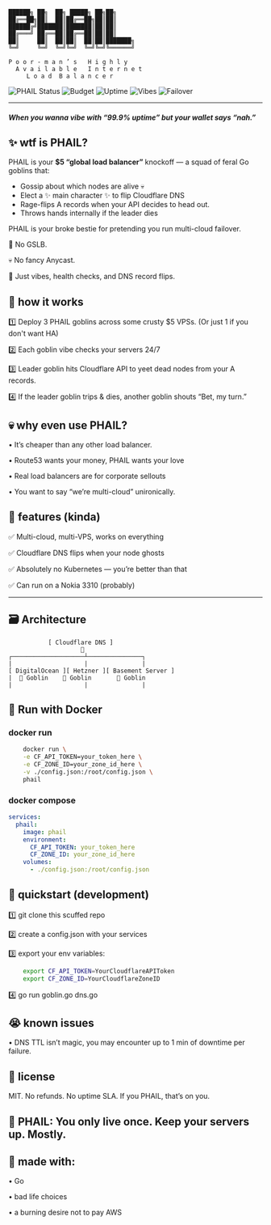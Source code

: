 ```
██████╗ ██╗  ██╗ █████╗ ██╗██╗     
██╔══██╗██║  ██║██╔══██╗██║██║     
██████╔╝███████║███████║██║██║     
██╔═══╝ ██╔══██║██╔══██║██║██║     
██║     ██║  ██║██║  ██║██║███████╗
╚═╝     ╚═╝  ╚═╝╚═╝  ╚═╝╚═╝╚══════╝

P o o r - m a n ’ s   H i g h l y  
  A v a i l a b l e   I n t e r n e t  
     L o a d  B a l a n c e r
```
![PHAIL Status](https://img.shields.io/badge/PHAIL-PASSING-green?style=flat-square&logo=cloudflare)
![Budget](https://img.shields.io/badge/Budget-$5%2Fmo-orange?style=flat-square&logo=money)
![Uptime](https://img.shields.io/badge/Uptime-99.9%25-yellow?style=flat-square)
![Vibes](https://img.shields.io/badge/Vibes-Unhinged-ff69b4?style=flat-square)
![Failover](https://img.shields.io/badge/Failover-Sorta_Working-blueviolet?style=flat-square)

---

##### When you wanna vibe with “99.9% uptime” but your wallet says “nah.”


## ✨ wtf is PHAIL?

PHAIL is your **$5 “global load balancer”** knockoff — a squad of feral Go goblins that:
- Gossip about which nodes are alive 💀
- Elect a ✨ main character ✨ to flip Cloudflare DNS
- Rage-flips A records when your API decides to head out.
- Throws hands internally if the leader dies

PHAIL is your broke bestie for pretending you run multi-cloud failover.

💸 No GSLB.

💀 No fancy Anycast.

🤠 Just vibes, health checks, and DNS record flips.

## 🤡 how it works

1️⃣ Deploy 3 PHAIL goblins across some crusty $5 VPSs. (Or just 1 if you don't want HA)

2️⃣ Each goblin vibe checks your servers 24/7

3️⃣ Leader goblin hits Cloudflare API to yeet dead nodes from your A records.

4️⃣ If the leader goblin trips & dies, another goblin shouts “Bet, my turn.”

## 💀 why even use PHAIL?

• It’s cheaper than any other load balancer.

• Route53 wants your money, PHAIL wants your love

• Real load balancers are for corporate sellouts

• You want to say “we’re multi-cloud” unironically.

## 🗿 features (kinda)

✅ Multi-cloud, multi-VPS, works on everything

✅ Cloudflare DNS flips when your node ghosts

✅ Absolutely no Kubernetes — you’re better than that

✅ Can run on a Nokia 3310 (probably)

---

## 🗃️ Architecture
```
           [ Cloudflare DNS ]
                    🫧
┌────────────────────┴───────────────┐
|                    |               |
[ DigitalOcean ][ Hetzner ][ Basement Server ]
|  🫃 Goblin    🫃 Goblin       🫃 Goblin
|                    |               |
```

## 🐳 Run with Docker 

### docker run
```bash
    docker run \
    -e CF_API_TOKEN=your_token_here \
    -e CF_ZONE_ID=your_zone_id_here \
    -v ./config.json:/root/config.json \
    phail
```

### docker compose
```yaml
services:
  phail:
    image: phail
    environment:
      CF_API_TOKEN: your_token_here
      CF_ZONE_ID: your_zone_id_here
    volumes:
      - ./config.json:/root/config.json
```

## 🧃 quickstart (development)

1️⃣ git clone this scuffed repo

2️⃣ create a config.json with your services

3️⃣ export your env variables:
```bash
    export CF_API_TOKEN=YourCloudflareAPIToken
    export CF_ZONE_ID=YourCloudflareZoneID
```

4️⃣ go run goblin.go dns.go

## 😭 known issues
• DNS TTL isn’t magic, you may encounter up to 1 min of downtime per failure.

## 🫡 license

MIT. No refunds. No uptime SLA. If you PHAIL, that’s on you.

## 🫶 PHAIL: You only live once. Keep your servers up. Mostly.

## 👀 made with:
• Go

• bad life choices

• a burning desire not to pay AWS